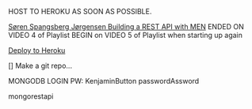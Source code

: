 HOST TO HEROKU AS SOON AS POSSIBLE. 

[Søren Spangsberg Jørgensen Building a REST API with MEN]()
ENDED ON VIDEO 4 of Playlist
BEGIN on VIDEO 5 of Playlist when starting up again

[Deploy to Heroku](https://www.youtube.com/watch?v=72DYDMP09MM&t=25s&ab_channel=Arslan)

[] Make a git repo...

MONGODB LOGIN PW:
KenjaminButton
passwordAssword

mongorestapi